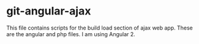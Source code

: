 # git-angular-ajax
This file contains scripts for the build load section of ajax web app. These are the angular and php files. 
I am using Angular 2. 
